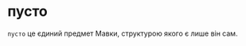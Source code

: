 # пусто

`пусто` <keyword>це</keyword> єдиний предмет <subject>Мавки</subject>, структурою якого є лише він сам.